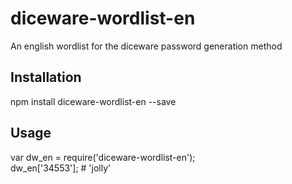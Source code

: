 diceware-wordlist-en
=========

An english wordlist for the diceware password generation method

## Installation

  npm install diceware-wordlist-en --save

## Usage

  var dw_en = require('diceware-wordlist-en');  
  dw_en['34553'];		# 'jolly'
